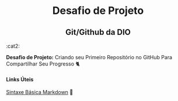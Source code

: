<center><h1>Desafio de Projeto</h1></center>

<center><h2>Git/Github da DIO </h2></center>:cat2:



**Desafio de Projeto:**  Criando seu Primeiro Repositório no GitHub Para Compartilhar Seu Progresso :cat2:



#### Links Úteis

[Sintaxe Básica Markdown](https://www.markdownguide.org/basic-syntax/) :open_book:
